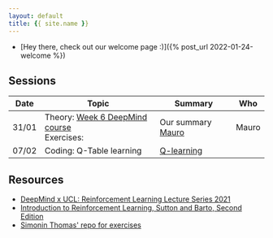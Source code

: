 ```yaml
---
layout: default
title: {{ site.name }}
---
```


- [Hey there, check out our welcome page :)]({% post_url 2022-01-24-welcome %})

## Sessions

| Date |Topic   | Summary | Who |
|------|--------|---------|-----|
| 31/01 | Theory: [Week 6 DeepMind course](https://www.youtube.com/watch?v=t9uf9cuogBo&list=PLqYmG7hTraZDVH599EItlEWsUOsJbAodm&index=6) <br> Exercises: | Our summary [Mauro](https://maurocomi.notion.site/Lecture-6-Model-Free-Control-789c545797f64542a12110587737e23e) | Mauro |
| 07/02 | Coding: Q-Table learning | [Q-learning](https://github.com/Reinforcement-Learning-Intro/Reinforcement-Learning-Intro.github.io/blob/main/files/Q_Learning.ipynb) |  |


## Resources
- [DeepMind x UCL: Reinforcement Learning Lecture Series 2021](https://deepmind.com/learning-resources/reinforcement-learning-series-2021)
- [Introduction to Reinforcement Learning, Sutton and Barto, Second Edition](http://incompleteideas.net/book/bookdraft2017nov5.pdf)
- [Simonin Thomas' repo for exercises](https://simoninithomas.github.io/Deep_reinforcement_learning_Course/)